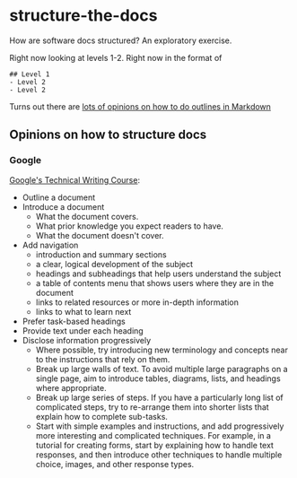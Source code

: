 # structure-the-docs
How are software docs structured? An exploratory exercise.

Right now looking at levels 1-2. Right now in the format of 


```
## Level 1
- Level 2
- Level 2
```

Turns out there are [lots of opinions on how to do outlines in Markdown](http://scripting.com/2013/11/21/designExerciseOutlineIndentationAndMarkdown)


## Opinions on how to structure docs
### Google
[Google's Technical Writing Course](https://developers.google.com/tech-writing/two/large-docs):
- Outline a document
- Introduce a document
  - What the document covers.
  - What prior knowledge you expect readers to have.
  - What the document doesn't cover.
- Add navigation
  - introduction and summary sections
  - a clear, logical development of the subject
  - headings and subheadings that help users understand the subject
  - a table of contents menu that shows users where they are in the document
  - links to related resources or more in-depth information
  - links to what to learn next
- Prefer task-based headings
- Provide text under each heading
- Disclose information progressively
  - Where possible, try introducing new terminology and concepts near to the instructions that rely on them.
  - Break up large walls of text. To avoid multiple large paragraphs on a single page, aim to introduce tables, diagrams, lists, and headings where appropriate.
  - Break up large series of steps. If you have a particularly long list of complicated steps, try to re-arrange them into shorter lists that explain how to complete sub-tasks.
  - Start with simple examples and instructions, and add progressively more interesting and complicated techniques. For example, in a tutorial for creating forms, start by explaining how to handle text responses, and then introduce other techniques to handle multiple choice, images, and other response types.


